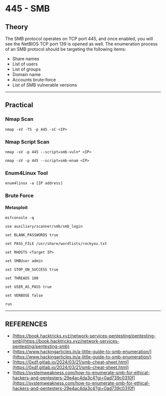 # 445 - SMB

## Theory

The SMB protocol operates on TCP port 445, and once enabled, you will see the NetBIOS TCP port 139 is opened as well. The enumeration process of an SMB protocol should be targeting the following items:

* Share names
* List of users
* List of groups
* Domain name
* Accounts brute‐force
* List of SMB vulnerable versions



***

## Practical

### Nmap Scan

```
nmap ‐sV ‐T5 ‐p 445 ‐sC <IP>
```

### Nmap Script Scan

```
nmap ‐sV ‐p 445 ‐‐script=smb‐vuln* <IP>

nmap -sV -p 445 --script=smb-enum <IP>
```

### Enum4Linux Tool

```
enum4linux -a [IP address]
```

### Brute Force

#### Metasploit

```
msfconsole -q

use auxiliary/scanner/smb/smb_login

set BLANK_PASSWORDS true

set PASS_FILE /usr/share/wordlists/rockyou.txt

set RHOSTS <Target IP>

set SMBUser admin

set STOP_ON_SUCCESS true

set THREADS 100

set USER_AS_PASS true

set VERBOSE false

run
```



***

## REFERENCES

* [https://book.hacktricks.xyz/network-services-pentesting/pentesting-smb](https://book.hacktricks.xyz/network-services-pentesting/pentesting-smb)
* [https://www.hackingarticles.in/a-little-guide-to-smb-enumeration/](https://www.hackingarticles.in/a-little-guide-to-smb-enumeration/)
* [https://0xdf.gitlab.io/2024/03/21/smb-cheat-sheet.html](https://0xdf.gitlab.io/2024/03/21/smb-cheat-sheet.html)
* [https://systemweakness.com/how-to-enumerate-smb-for-ethical-hackers-and-pentesters-29e4ac4da3c4?gi=0ad739c0310f](https://systemweakness.com/how-to-enumerate-smb-for-ethical-hackers-and-pentesters-29e4ac4da3c4?gi=0ad739c0310f)
